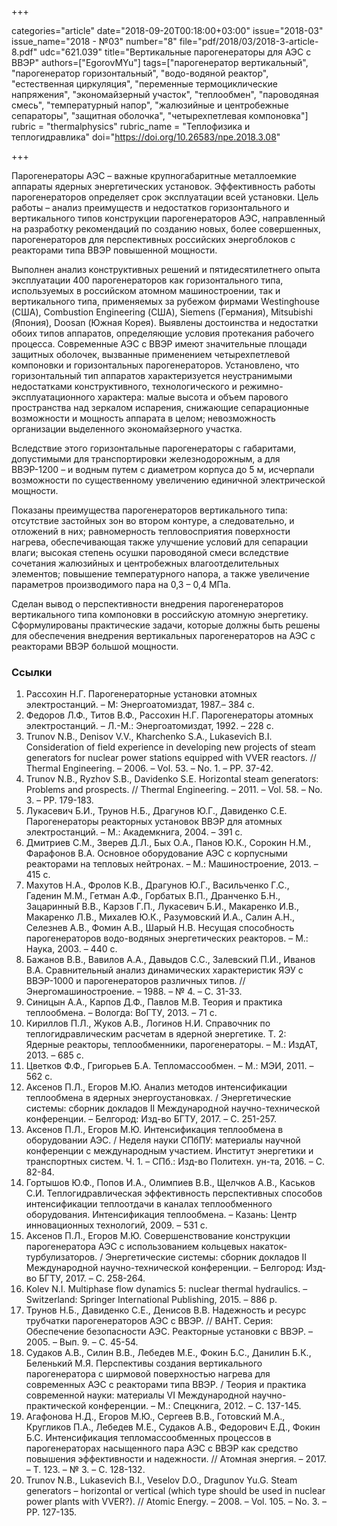 +++

categories="article"
date="2018-09-20T00:18:00+03:00"
issue="2018-03"
issue_name="2018 - №03"
number="8"
file="pdf/2018/03/2018-3-article-8.pdf"
udc="621.039"
title="Вертикальные парогенераторы для АЭС с ВВЭР"
authors=["EgorovMYu"]
tags=["парогенератор вертикальный", "парогенератор горизонтальный", "водо-водяной реактор", "естественная циркуляция", "переменные термоциклические напряжения", "экономайзерный участок", "теплообмен", "пароводяная смесь", "температурный напор", "жалюзийные и центробежные сепараторы", "защитная оболочка", "четырехпетлевая компоновка"]
rubric = "thermalphysics"
rubric_name = "Теплофизика и теплогидравлика"
doi="https://doi.org/10.26583/npe.2018.3.08"

+++

Парогенераторы АЭС – важные крупногабаритные металлоемкие аппараты ядерных энергетических установок. Эффективность работы парогенераторов определяет срок эксплуатации всей установки. Цель работы – анализ преимуществ и недостатков горизонтального и вертикального типов конструкции парогенераторов АЭС, направленный на разработку рекомендаций по созданию новых, более совершенных, парогенераторов для перспективных российских энергоблоков с реакторами типа ВВЭР повышенной мощности.

Выполнен анализ конструктивных решений и пятидесятилетнего опыта эксплуатации 400 парогенераторов как горизонтального типа, используемых в российском атомном машиностроении, так и вертикального типа, применяемых за рубежом фирмами Westinghouse (США), Combustion Engineering (США), Siemens (Германия), Mitsubishi (Япония), Doosan (Южная Корея). Выявлены достоинства и недостатки обоих типов аппаратов, определяющие условия протекания рабочего процесса. Современные АЭС с ВВЭР имеют значительные площади защитных оболочек, вызванные применением четырехпетлевой компоновки и горизонтальных парогенераторов. Установлено, что горизонтальный тип аппаратов характеризуется неустранимыми недостатками конструктивного, технологического и режимно-эксплуатационного характера: малые высота и объем парового пространства над зеркалом испарения, снижающие сепарационные возможности и мощность аппарата в целом; невозможность организации выделенного экономайзерного участка.

Вследствие этого горизонтальные парогенераторы с габаритами, допустимыми для транспортировки железнодорожным, а для ВВЭР-1200 – и водным путем с диаметром корпуса до 5 м, исчерпали возможности по существенному увеличению единичной электрической мощности.

Показаны преимущества парогенераторов вертикального типа: отсутствие застойных зон во втором контуре, а следовательно, и отложений в них; равномерность тепловосприятия поверхности нагрева, обеспечивающая также улучшение условий для сепарации влаги; высокая степень осушки пароводяной смеси вследствие сочетания жалюзийных и центробежных влагоотделительных элементов; повышение температурного напора, а также увеличение параметров производимого пара на 0,3 – 0,4 МПа.

Сделан вывод о перспективности внедрения парогенераторов вертикального типа компоновки в российскую атомную энергетику. Сформулированы практические задачи, которые должны быть решены для обеспечения внедрения вертикальных парогенераторов на АЭС с реакторами ВВЭР большой мощности.

### Ссылки

1. Рассохин Н.Г. Парогенераторные установки атомных электростанций. – М: Энергоатомиздат, 1987.– 384 с.
2. Федоров Л.Ф., Титов В.Ф., Рассохин Н.Г. Парогенераторы атомных электростанций. – Л.-М.: Энергоатомиздат, 1992. – 228 с.
3. Trunov N.B., Denisov V.V., Kharchenko S.A., Lukasevich B.I. Сonsideration of field experience in developing new projects of steam generators for nuclear power stations equipped with VVER reactors. // Thermal Engineering. – 2006. – Vol. 53. – No. 1. – PP. 37-42.
4. Trunov N.B., Ryzhov S.B., Davidenko S.E. Horizontal steam generators: Problems and prospects. // Thermal Engineering. – 2011. – Vol. 58. – No. 3. – PP. 179-183.
5. Лукасевич Б.И., Трунов Н.Б., Драгунов Ю.Г., Давиденко С.Е. Парогенераторы реакторных установок ВВЭР для атомных электростанций. – М.: Академкнига, 2004. – 391 с.
6. Дмитриев С.М., Зверев Д.Л., Бых О.А., Панов Ю.К., Сорокин Н.М., Фарафонов В.А. Основное оборудование АЭС с корпусными реакторами на тепловых нейтронах. – М.: Машиностроение, 2013. – 415 с.
7. Махутов Н.А., Фролов К.В., Драгунов Ю.Г., Васильченко Г.С., Гаденин М.М., Гетман А.Ф., Горбатых В.П., Дранченко Б.Н., Зацаринный В.В., Карзов Г.П., Лукасевич Б.И., Макаренко И.В., Макаренко Л.В., Михалев Ю.К., Разумовский И.А., Салин А.Н., Селезнев А.В., Фомин А.В., Шарый Н.В. Несущая способность парогенераторов водо-водяных энергетических реакторов. – М.: Наука, 2003. – 440 с.
8. Бажанов В.В., Вавилов А.А., Давыдов С.С., Залевский П.И., Иванов В.А. Сравнительный анализ динамических характеристик ЯЭУ с ВВЭР-1000 и парогенераторов различных типов. // Энергомашиностроение. – 1988. – № 4. – С. 31-33.
9. Синицын А.А., Карпов Д.Ф., Павлов М.В. Теория и практика теплообмена. – Вологда: ВоГТУ, 2013. – 71 с.
10. Кириллов П.Л., Жуков А.В., Логинов Н.И. Справочник по теплогидравлическим расчетам в ядерной энергетике. Т. 2: Ядерные реакторы, теплообменники, парогенераторы. – М.: ИздАТ, 2013. – 685 с.
11. Цветков Ф.Ф., Григорьев Б.А. Тепломассообмен. – М.: МЭИ, 2011. – 562 с.
12. Аксенов П.Л., Егоров М.Ю. Анализ методов интенсификации теплообмена в ядерных энергоустановках. / Энергетические системы: сборник докладов II Международной научно-технической конференции. – Белгород: Изд-во БГТУ, 2017. – С. 251-257.
13. Аксенов П.Л., Егоров М.Ю. Интенсификация теплообмена в оборудовании АЭС. / Неделя науки СПбПУ: материалы научной конференции с международным участием. Институт энергетики и транспортных систем. Ч. 1. – СПб.: Изд-во Политехн. ун-та, 2016. – С. 82-84.
14. Гортышов Ю.Ф., Попов И.А., Олимпиев В.В., Щелчков А.В., Каськов С.И. Теплогидравлическая эффективность перспективных способов интенсификации теплоотдачи в каналах теплообменного оборудования. Интенсификация теплообмена. – Казань: Центр инновационных технологий, 2009. – 531 с.
15. Аксенов П.Л., Егоров М.Ю. Совершенствование конструкции парогенератора АЭС с использованием кольцевых накаток-турбулизаторов. / Энергетические системы: сборник докладов II Международной научно-технической конференции. – Белгород: Изд-во БГТУ, 2017. – С. 258-264.
16. Kolev N.I. Multiphase flow dynamics 5: nuclear thermal hydraulics. – Switzerland: Springer International Publishing, 2015. – 886 p.
17. Трунов Н.Б., Давиденко С.Е., Денисов В.В. Надежность и ресурс трубчатки парогенераторов АЭС с ВВЭР. // ВАНТ. Серия: Обеспечение безопасности АЭС. Реакторные установки с ВВЭР. – 2005. – Вып. 9. – С. 45-54.
18. Судаков А.В., Силин В.В., Лебедев М.Е., Фокин Б.С., Данилин Б.К., Беленький М.Я. Перспективы создания вертикального парогенератора с ширмовой поверхностью нагрева для современных АЭС с реакторами типа ВВЭР. / Теория и практика современной науки: материалы VI Международной научно-практической конференции. – М.: Спецкнига, 2012. – С. 137-145.
19. Агафонова Н.Д., Егоров М.Ю., Сергеев В.В., Готовский М.А., Кругликов П.А., Лебедев М.Е., Судаков А.В., Федорович Е.Д., Фокин Б.С. Интенсификация тепломассообменных процессов в парогенераторах насыщенного пара АЭС с ВВЭР как средство повышения эффективности и надежности. // Атомная энергия. – 2017. – Т. 123. – № 3. – С. 128-132.
20. Trunov N.B., Lukasevich B.I., Veselov D.O., Dragunov Yu.G. Steam generators – horizontal or vertical (which type should be used in nuclear power plants with VVER?). // Atomic Energy. – 2008. – Vol. 105. – No. 3. – PP. 127-135.
